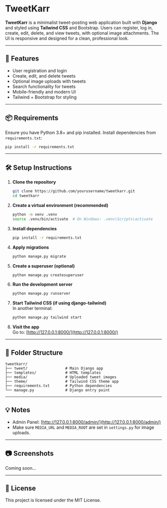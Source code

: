 #  TweetKarr
**TweetKarr** is a minimalist tweet-posting web application built with **Django** and styled using **Tailwind CSS** and Bootstrap. Users can register, log in, create, edit, delete, and view tweets, with optional image attachments. The UI is responsive and designed for a clean, professional look.

---

## 🚀 Features

- User registration and login
- Create, edit, and delete tweets
- Optional image uploads with tweets
- Search functionality for tweets
- Mobile-friendly and modern UI
- Tailwind + Bootstrap for styling

---

## 📦 Requirements

Ensure you have Python 3.8+ and pip installed. Install dependencies from `requirements.txt`:

```bash
pip install -r requirements.txt
```

---

## 🛠️ Setup Instructions

1. **Clone the repository**  
   ```bash
   git clone https://github.com/yourusername/tweetkarr.git
   cd tweetkarr
   ```

2. **Create a virtual environment (recommended)**  
   ```bash
   python -m venv .venv
   source .venv/bin/activate  # On Windows: .venv\Scripts\activate
   ```

3. **Install dependencies**  
   ```bash
   pip install -r requirements.txt
   ```

4. **Apply migrations**  
   ```bash
   python manage.py migrate
   ```

5. **Create a superuser (optional)**  
   ```bash
   python manage.py createsuperuser
   ```

6. **Run the development server**  
   ```bash
   python manage.py runserver
   ```

7. **Start Tailwind CSS (if using django-tailwind)**  
   In another terminal:
   ```bash
   python manage.py tailwind start
   ```

8. **Visit the app**  
   Go to: [http://127.0.0.1:8000/](http://127.0.0.1:8000/)

---

## 📁 Folder Structure

```
tweetkarr/
├── tweet/                 # Main Django app
├── templates/             # HTML templates
├── media/                 # Uploaded tweet images
├── theme/                 # Tailwind CSS theme app
├── requirements.txt       # Python dependencies
└── manage.py              # Django entry point
```

---

## 💡 Notes

- Admin Panel: [http://127.0.0.1:8000/admin/](http://127.0.0.1:8000/admin/)
- Make sure `MEDIA_URL` and `MEDIA_ROOT` are set in `settings.py` for image uploads.

---

## 📷 Screenshots

Coming soon...

---

## 📝 License

This project is licensed under the MIT License.
